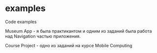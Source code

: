 # examples
Code examples

Museum App - я была практикантом и одним из заданий была работа над Navigation частью приложения.

Course Project - одно из заданий на курсе Mobile Computing 

